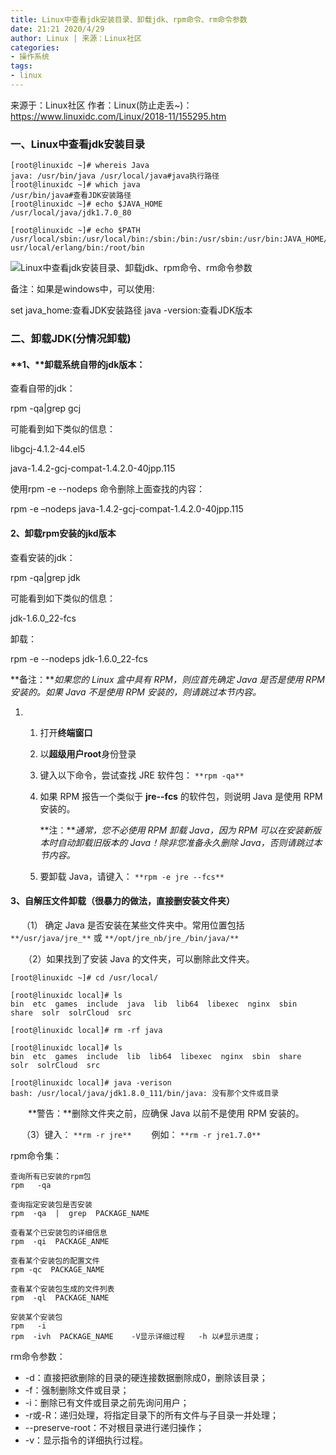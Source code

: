 ```yaml
---
title: Linux中查看jdk安装目录、卸载jdk、rpm命令、rm命令参数
date: 21:21 2020/4/29
author: Linux | 来源：Linux社区  
categories:
- 操作系统
tags:
- linux
---
```


来源于：Linux社区  作者：Linux(防止走丢~)：https://www.linuxidc.com/Linux/2018-11/155295.htm

<!--more-->

<!-- toc -->

### 一、Linux中查看jdk安装目录

```
[root@linuxidc ~]# whereis Java
java: /usr/bin/java /usr/local/java#java执行路径
[root@linuxidc ~]# which java
/usr/bin/java#查看JDK安装路径
[root@linuxidc ~]# echo $JAVA_HOME
/usr/local/java/jdk1.7.0_80

[root@linuxidc ~]# echo $PATH
/usr/local/sbin:/usr/local/bin:/sbin:/bin:/usr/sbin:/usr/bin:JAVA_HOME/bin:/usr/local/java/jdk1.7.0_80/bin:/
usr/local/erlang/bin:/root/bin
```

![Linux中查看jdk安装目录、卸载jdk、rpm命令、rm命令参数](https://www.linuxidc.com/upload/2018_11/18111210486269.png)

备注：如果是windows中，可以使用:

set java_home:查看JDK安装路径
java -version:查看JDK版本

### 二、卸载JDK(分情况卸载)

#### **1、****卸载系统自带的jdk版本：** 

  查看自带的jdk： 

  rpm -qa|grep gcj 

   可能看到如下类似的信息： 

  libgcj-4.1.2-44.el5 

  java-1.4.2-gcj-compat-1.4.2.0-40jpp.115 

  使用rpm -e --nodeps 命令删除上面查找的内容： 

   rpm -e –nodeps java-1.4.2-gcj-compat-1.4.2.0-40jpp.115 

#### 2、**卸载rpm安装的jkd版本** 

  查看安装的jdk： 

   rpm -qa|grep jdk 

   可能看到如下类似的信息： 

  jdk-1.6.0_22-fcs 

  卸载： 

   rpm -e --nodeps jdk-1.6.0_22-fcs  

**备注：***如果您的 Linux 盒中具有 RPM，则应首先确定 Java 是否是使用 RPM 安装的。如果 Java 不是使用 RPM 安装的，则请跳过本节内容。*

1. 1. 打开**终端窗口**

   2. 以**超级用户root**身份登录

   3. 键入以下命令，尝试查找 JRE 软件包： `**rpm -qa**`

   4. 如果 RPM 报告一个类似于 **jre--fcs** 的软件包，则说明 Java 是使用 RPM 安装的。

      **注：***通常，您不必使用 RPM 卸载 Java，因为 RPM 可以在安装新版本时自动卸载旧版本的 Java！除非您准备永久删除 Java，否则请跳过本节内容。*

   5. 要卸载 Java，请键入： `**rpm -e jre --fcs**`

#### 3、自解压文件卸载（很暴力的做法，直接删安装文件夹）

  　 （1） 确定 Java 是否安装在某些文件夹中。常用位置包括 `**/usr/java/jre_**` 或 `**/opt/jre_nb/jre_/bin/java/**`

　　（2）如果找到了安装 Java 的文件夹，可以删除此文件夹。

```
[root@linuxidc ~]# cd /usr/local/

[root@linuxidc local]# ls
bin  etc  games  include  java  lib  lib64  libexec  nginx  sbin  share  solr  solrCloud  src

[root@linuxidc local]# rm -rf java

[root@linuxidc local]# ls
bin  etc  games  include  lib  lib64  libexec  nginx  sbin  share  solr  solrCloud  src

[root@linuxidc local]# java -verison
bash: /usr/local/java/jdk1.8.0_111/bin/java: 没有那个文件或目录
```

　　**警告：**删除文件夹之前，应确保 Java 以前不是使用 RPM 安装的。

　   （3）键入： `**rm -r jre**`
　　例如： `**rm -r jre1.7.0**`

rpm命令集：

```
查询所有已安装的rpm包
rpm   -qa

查询指定安装包是否安装
rpm  -qa  |  grep  PACKAGE_NAME

查看某个已安装包的详细信息
rpm  -qi  PACKAGE_ANME

查看某个安装包的配置文件
rpm -qc  PACKAGE_NAME

查看某个安装包生成的文件列表
rpm  -ql  PACKAGE_NAME

安装某个安装包
rpm   -i  
rpm  -ivh  PACKAGE_NAME    -V显示详细过程   -h 以#显示进度；
```

rm命令参数：

- -d：直接把欲删除的目录的硬连接数据删除成0，删除该目录；
- -f：强制删除文件或目录；
- -i：删除已有文件或目录之前先询问用户；
- -r或-R：递归处理，将指定目录下的所有文件与子目录一并处理；
- --preserve-root：不对根目录进行递归操作；
- -v：显示指令的详细执行过程。